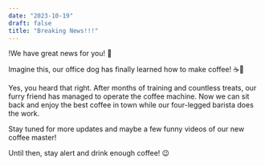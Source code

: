 ```yaml
---
date: "2023-10-19"
draft: false
title: "Breaking News!!!"
---
```


!We have great news for you! 🎉

Imagine this, our office dog has finally learned how to make coffee! ☕🐶

Yes, you heard that right. After months of training and countless treats, our furry friend has managed to operate the coffee machine. Now we can sit back and enjoy the best coffee in town while our four-legged barista does the work.

Stay tuned for more updates and maybe a few funny videos of our new coffee master!

Until then, stay alert and drink enough coffee! 😉